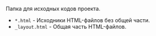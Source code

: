 Папка для исходных кодов проекта.

* `*.html` - Исходники HTML-файлов без общей части.
* `_layout.html` - Общая часть HTML-файлов.
